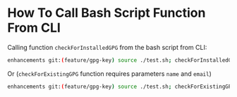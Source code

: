 # How To Call Bash Script Function From CLI

Calling function `checkForInstalledGPG` from the bash script from CLI:

```bash
enhancements git:(feature/gpg-key) source ./test.sh; checkForInstalledGPG
```

Or (`checkForExistingGPG` function requires parameters `name` and `email`)

```bash
enhancements git:(feature/gpg-key) source ./test.sh; checkForExistingGPG "John Reed" "john.reed@gmail.com"
```
